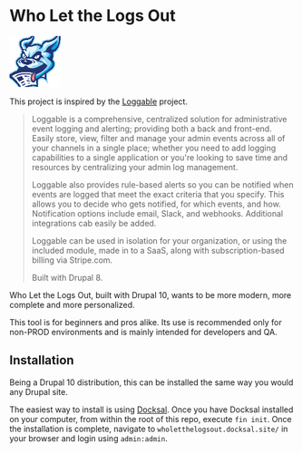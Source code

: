 # Who Let the Logs Out
![logo](web/themes/custom/wholetthelogsout/images/wholetthelogsout_logo_90px.png)

This project is inspired by the [Loggable](https://github.com/mikestefanello/loggable)
project.

> Loggable is a comprehensive, centralized solution for administrative
event logging and alerting; providing both a back and front-end.
> Easily store, view, filter and manage your admin events across all of
> your channels in a single place; whether you need to add logging
> capabilities to a single application or you're looking to save time
> and resources by centralizing your admin log management.
>
> Loggable also provides rule-based alerts so you can be notified when
> events are logged that meet the exact criteria that you specify. This
> allows you to decide who gets notified, for which events, and how.
> Notification options include email, Slack, and webhooks. Additional
> integrations cab easily be added.
>
> Loggable can be used in isolation for your organization, or using the
> included module, made in to a SaaS, along with subscription-based
> billing via Stripe.com.
>
> Built with Drupal 8.

Who Let the Logs Out, built with Drupal 10, wants to be more
modern, more complete and more personalized.

This tool is for beginners and pros alike.
Its use is recommended only for non-PROD environments and is
mainly intended for developers and QA.

## Installation
Being a Drupal 10 distribution, this can be installed the same way you
would any Drupal site.

The easiest way to install is using [Docksal](https://docksal.io/).
Once you have Docksal installed on your computer, from within
the root of this repo, execute `fin init`. Once the installation is complete,
navigate to `wholetthelogsout.docksal.site/` in your browser and login using `admin:admin`.

